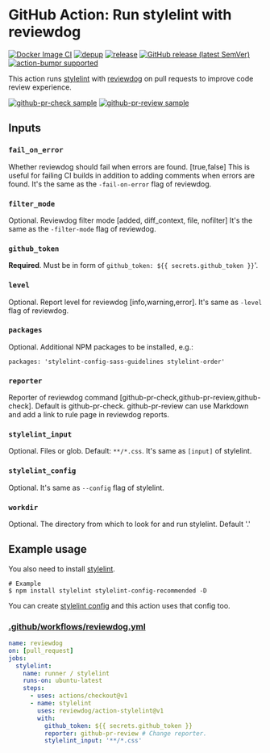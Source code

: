 # GitHub Action: Run stylelint with reviewdog

[![Docker Image CI](https://github.com/reviewdog/action-stylelint/workflows/Docker%20Image%20CI/badge.svg)](https://github.com/reviewdog/action-stylelint/actions)
[![depup](https://github.com/reviewdog/action-stylelint/workflows/depup/badge.svg)](https://github.com/reviewdog/action-stylelint/actions?query=workflow%3Adepup)
[![release](https://github.com/reviewdog/action-stylelint/workflows/release/badge.svg)](https://github.com/reviewdog/action-stylelint/actions?query=workflow%3Arelease)
[![GitHub release (latest SemVer)](https://img.shields.io/github/v/release/reviewdog/action-stylelint?logo=github&sort=semver)](https://github.com/reviewdog/action-stylelint/releases)
[![action-bumpr supported](https://img.shields.io/badge/bumpr-supported-ff69b4?logo=github&link=https://github.com/haya14busa/action-bumpr)](https://github.com/haya14busa/action-bumpr)

This action runs [stylelint](https://github.com/stylelint/stylelint) with
[reviewdog](https://github.com/reviewdog/reviewdog) on pull requests to improve
code review experience.

[![github-pr-check sample](https://user-images.githubusercontent.com/3797062/65406379-54848e00-de1a-11e9-8464-1037e1cacf80.png)](https://github.com/reviewdog/action-stylelint/pull/1)
[![github-pr-review sample](https://user-images.githubusercontent.com/3797062/65406408-6d8d3f00-de1a-11e9-90dd-d39aa3e19e7f.png)](https://github.com/reviewdog/action-stylelint/pull/1)

## Inputs

### `fail_on_error`

Whether reviewdog should fail when errors are found. [true,false]
This is useful for failing CI builds in addition to adding comments when errors are found.
It's the same as the `-fail-on-error` flag of reviewdog.

### `filter_mode`

Optional. Reviewdog filter mode [added, diff_context, file, nofilter]
It's the same as the `-filter-mode` flag of reviewdog.

### `github_token`

**Required**. Must be in form of `github_token: ${{ secrets.github_token }}`'.

### `level`

Optional. Report level for reviewdog [info,warning,error].
It's same as `-level` flag of reviewdog.

### `packages`
Optional. Additional NPM packages to be installed, e.g.:
```
packages: 'stylelint-config-sass-guidelines stylelint-order'
```

### `reporter`

Reporter of reviewdog command [github-pr-check,github-pr-review,github-check].
Default is github-pr-check.
github-pr-review can use Markdown and add a link to rule page in reviewdog reports.

### `stylelint_input`

Optional. Files or glob. Default: `**/*.css`.
It's same as `[input]` of stylelint.

### `stylelint_config`

Optional. It's same as `--config` flag of stylelint.

### `workdir`

Optional. The directory from which to look for and run stylelint. Default '.'

## Example usage

You also need to install [stylelint](https://github.com/stylelint/stylelint).

```shell
# Example
$ npm install stylelint stylelint-config-recommended -D
```

You can create [stylelint
config](https://github.com/stylelint/stylelint/blob/master/docs/user-guide/configuration.md)
and this action uses that config too.

### [.github/workflows/reviewdog.yml](.github/workflows/reviewdog.yml)

```yml
name: reviewdog
on: [pull_request]
jobs:
  stylelint:
    name: runner / stylelint
    runs-on: ubuntu-latest
    steps:
      - uses: actions/checkout@v1
      - name: stylelint
        uses: reviewdog/action-stylelint@v1
        with:
          github_token: ${{ secrets.github_token }}
          reporter: github-pr-review # Change reporter.
          stylelint_input: '**/*.css'
```
